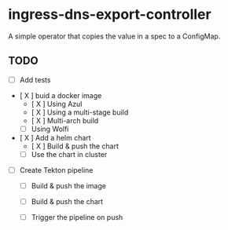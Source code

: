 # ingress-dns-export-controller

A simple operator that copies the value in a spec to a ConfigMap.

## TODO

* [ ] Add tests
* [ X ] buid a docker image
  * [ X ] Using Azul
  * [ X ] Using a multi-stage build
  * [ X ] Multi-arch build
  * [ ] Using Wolfi
* [ X ] Add a helm chart
  * [ X ] Build & push the chart
  * [  ] Use the chart in cluster
* [ ] Create Tekton pipeline
  * [ ] Build & push the image
  * [ ] Build & push the chart
  * [ ] Trigger the pipeline on push

